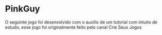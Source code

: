 # PinkGuy
O seguinte jogo foi desenvolvido com o auxilio de um tutorial com intuito de estudo, esse jogo foi originalmente feito pelo canal Crie Seus Jogos
